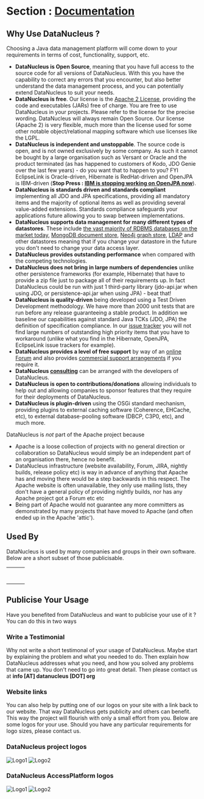 <head><title>Usage</title></head>

# Section : [Documentation](index.html) 

## Why Use DataNucleus ?

Choosing a Java data management platform will come down to your requirements in terms of cost, functionality, support, etc.

* __DataNucleus is Open Source__, meaning that you have full access to the source code for all versions of DataNucleus. 
With this you have the capability to correct any errors that you encounter, but also better understand the data management process, 
and you can potentially extend DataNucleus to suit your needs.
* __DataNucleus is free__. Our license is the [Apache 2 License](license.html), providing the code and executables (JARs) free of charge. 
You are free to use DataNucleus in your projects. Please refer to the license for the precise wording. DataNucleus will always remain
Open Source. Our license (Apache 2) is very flexible, much more than the license used for some other notable object/relational mapping 
software which use licenses like the LGPL.
* __DataNucleus is independent and unstoppable__. The source code is open, and is not owned exclusively by some company. 
As such it cannot be bought by a large organisation such as Versant or Oracle and the product terminated (as has happened to customers 
of Kodo, JDO Genie over the last few years) - do you want that to happen to you? FYI EclipseLink is Oracle-driven, Hibernate is RedHat-driven and
OpenJPA is IBM-driven (__Stop Press : [IBM is stopping working on OpenJPA now](https://developer.ibm.com/wasdev/2014/05/28/eclipselink-jpa-provider-liberty-profile/)__).
* __DataNucleus is standards driven and standards compliant__ implementing all JDO and JPA specifications, providing all 
mandatory items and the majority of optional items as well as providing several value-added extensions. Standards compliance safeguards
your applications future allowing you to swap between implementations.
* __DataNucleus supports data management for many different types of datastores__. These include 
[the vast majority of RDBMS databases on the market today](http://github.com/datanucleus/datanucleus-rdbms),
[MongoDB document store](http://github.com/datanucleus/datanucleus-mongodb),
[Neo4j graph store](http://github.com/datanucleus/datanucleus-neo4j),
[LDAP](http://github.com/datanucleus/datanucleus-ldap) and other datastores meaning that if you change your datastore in the future 
you don't need to change your data access layer.
* __DataNucleus provides outstanding performance__ when compared with the competing technologies.
* __DataNucleus does not bring in large numbers of dependencies__ unlike other persistence frameworks (for example, Hibernate) that have 
to provide a zip file just to package all of their requirements up. In fact DataNucleus could be run with just 1 third-party library 
(jdo-api.jar when using JDO, or persistence-api.jar when using JPA) - beat that!
* __DataNucleus is quality-driven__ being developed using a Test Driven Development methodology. We have more than 2000 unit tests that 
are run before any release guaranteeing a stable product. In addition we baseline our capabilities against standard Java TCKs (JDO, JPA)
the definition of specification compliance. In our [issue tracker](http://issues.datanucleus.org) you will not find large numbers of 
outstanding high priority items that you have to workaround (unlike what you find in the Hibernate, OpenJPA, EclipseLink issue trackers for example).
* __DataNucleus provides a level of free support__ by way of an [online Forum](http://forum.datanucleus.org) and also provides 
[commercial support arrangements](http://www.datanucleus.org/support.html#support) if you require it.
* __DataNucleus [consulting](http://www.datanucleus.org/support.html#timebased_consulting)__ can be arranged with the developers of DataNucleus.
* __DataNucleus is open to contributions/donations__ allowing individuals to help out and allowing companies to sponsor features that 
they require for their deployments of DataNucleus.
* __DataNucleus is plugin-driven__ using the OSGi standard mechanism, providing plugins to external caching software (Coherence, EHCache, etc), 
to external database-pooling software (DBCP, C3P0, etc), and much more.


DataNucleus is _not_ part of the Apache project because

* Apache is a loose collection of projects with no general direction or collaboration so DataNucleus would simply be an independent part of an organisation there, hence no benefit.
* DataNucleus infrastructure (website availability, Forum, JIRA, nightly builds, release policy etc) is way in advance of anything that Apache has and moving there would be a step 
backwards in this respect. The Apache website is often unavailable, they only use mailing lists, they don't have a general policy of providing nightly builds, nor has any Apache 
project got a Forum etc etc
* Being part of Apache would not guarantee any more committers as demonstrated by many projects that have moved to Apache (and often ended up in the Apache 'attic').




## Used By

DataNucleus is used by many companies and groups in their own software. Below are a short subset of those publicisable.

<table>
<tr>
<td width="33%"><a href="http://code.google.com/appengine/" target="_blank"><img src="../images/usage/appengine.gif" border="0" alt=""/></a></td>
<td width="33%"><a href="http://www.vmforce.com/" target="_blank"><img src="../images/usage/vmforce.png" border="0" alt=""/></a></td>
<td width="33%"><a href="http://www.redbooks.ibm.com/abstracts/REDP4512.html?Open" target="_blank"><img src="../images/usage/tivoli.gif" border="0" alt=""/></a></td>
</tr>

<tr>
<td width="33%"><a href="http://www.yahoo.com" target="_blank"><img src="../images/companies/yahoo.gif" border="0" alt=""/></a></td>
<td width="33%"><a href="http://www.romaframework.org" target="_blank"><img src="../images/usage/roma.jpg" border="0" alt=""/></a></td>
<td width="33%"><a href="http://www.projectocolibri.com/" target="_blank"><img src="../images/usage/colibri.jpg" border="0" alt=""/></a></td>
</tr>

<tr>
<td width="33%"><a href="http://www.jfire.org" target="_blank"><img src="../images/usage/jfire.png" border="0" alt=""/></a></td>
<td width="33%"><a href="http://www.metamicro.com" target="_blank"><img src="http://www.datanucleus.com/images/companies/metamicro.jpg" border="0" alt=""/></a></td>
<td width="33%"><a href="http://www.travelmuse.com" target="_blank"><img src="http://www.datanucleus.org/images/companies/travelmuse.png" border="0" alt=""/></a></td>
</tr>

<tr>
<td width="33%"><a href="http://www.hp.com" target="_blank"><img src="http://www.datanucleus.org/images/companies/hp.jpg" border="0" alt=""/></a></td>
<td width="33%"><a href="http://www.livestream.com" target="_blank"><img src="http://www.datanucleus.org/images/companies/livestream.jpg" border="0" alt=""/></a></td>
<td width="33%"><a href="http://ge.geglobalresearch.com/" target="_blank"><img src="http://www.datanucleus.org/images/companies/ge.png" border="0" alt=""/></a></td>
</tr>

<tr>
<td width="33%"><a href="http://www.stepaheadsoftware.com" target="_blank"><img src="../images/companies/stepahead.gif" border="0" alt=""/></a></td>
<td width="33%"><a href="http://www.ridgetop-group.com/" target="_blank"><img src="../images/companies/ridgetop.jpg" border="0" alt=""/></a></td>
<td width="33%"><a href="http://www.seismicexchange.com/" target="_blank"><img src="../images/companies/seismicexchange.gif" border="0" alt=""/></a></td>
</tr>

<tr>
<td width="33%"><a href="http://hive.apache.org/" target="_blank"><img src="../images/companies/apache_hive.jpg" border="0" alt=""/></a></td>
<td width="33%"><a href="http://isis.apache.org/" target="_blank"><img src="../images/companies/apache_isis.png" border="0" alt=""/></a></td>
<td width="33%"><a href="http://www.bmc.com" target="_blank"><img src="../images/companies/bmc.gif" border="0" alt=""/></a></td>
</tr>

<tr>
<td width="33%"><a href="http://www.lockheedmartin.com/" target="_blank"><img src="../images/companies/lockheed.png" border="0" alt=""/></a></td>
<td width="33%"><a href="http://www.wildme.org/wildbook/" target="_blank"><img src="../images/companies/wildbook.jpg" border="0" alt=""/></a></td>
</tr>
</table>

## Publicise Your Usage

Have you benefited from DataNucleus and want to publicise your use of it ? You can do this in two ways

### Write a Testimonial

Why not write a short testimonal of your usage of DataNucleus. Maybe start by explaining the problem and what you needed to do. 
Then explain how DataNucleus addresses what you need, and how you solved any problems that came up. You don't need to go into
great detail. Then please contact us at __info [AT] datanucleus [DOT] org__


### Website links

You can also help by putting one of our logos on your site with a link back to our website. That way DataNucleus gets publicity and others 
can benefit. This way the project will flourish with only a small effort from you. Below are some logos for your use.
Should you have any particular requirements for logo sizes, please contact us.

### DataNucleus project logos

![Logo1](../images/logos/DataNucleus16-150.jpg)
![Logo2](../images/logos/DataNucleus16-300.jpg)


### DataNucleus AccessPlatform logos

![Logo1](../images/logos/DataNucleus_AccessPlatform_40.jpg)
![Logo2](../images/logos/DataNucleus_AccessPlatform_85.jpg)
